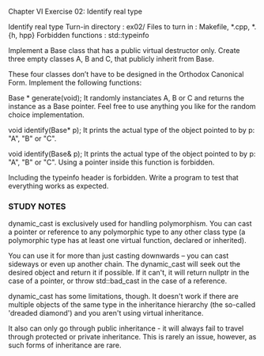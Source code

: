 

Chapter VI
Exercise 02: Identify real type


Identify real type
Turn-in directory : ex02/
Files to turn in : Makefile, *.cpp, *.{h, hpp}
Forbidden functions : std::typeinfo

Implement a Base class that has a public virtual destructor only. 
Create three empty classes A, B and C, that publicly inherit from Base.

These four classes don’t have to be designed in the Orthodox Canonical Form.
Implement the following functions:

Base * generate(void);
It randomly instanciates A, B or C and returns the instance as a Base pointer.
Feel free to use anything you like for the random choice implementation.

void identify(Base* p);
It prints the actual type of the object pointed to by p: "A", "B" or "C".

void identify(Base& p);
It prints the actual type of the object pointed to by p: "A", "B" or "C". 
Using a pointer inside this function is forbidden.

Including the typeinfo header is forbidden.
Write a program to test that everything works as expected.



### STUDY NOTES

dynamic_cast is exclusively used for handling polymorphism. You can cast a pointer or reference to any polymorphic type to any other class type (a polymorphic type has at least one virtual function, declared or inherited).

 You can use it for more than just casting downwards – you can cast sideways or even up another chain. The dynamic_cast will seek out the desired object and return it if possible. If it can't, it will return nullptr in the case of a pointer, or throw std::bad_cast in the case of a reference.

dynamic_cast has some limitations, though. It doesn't work if there are multiple objects of the same type in the inheritance hierarchy (the so-called 'dreaded diamond') and you aren't using virtual inheritance. 

It also can only go through public inheritance - it will always fail to travel through protected or private inheritance. This is rarely an issue, however, as such forms of inheritance are rare.